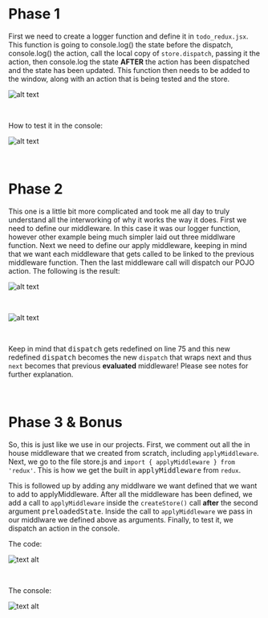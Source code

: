 # **Phase 1** 

First we need to create a logger function and define it in `todo_redux.jsx`. This function is going to console.log() the state before the dispatch, console.log() the action, call the local copy of `store.dispatch`, passing it the action, then console.log the state **AFTER** the action has been dispatched and the state has been updated. This function then needs to be added to the window, along with an action that is being tested and the store. 

![alt text](./Screen&#32;Shot&#32;2020-01-16&#32;at&#32;9.11.47&#32;PM.jpg "Defining The Logger Function")

&nbsp;

How to test it in the console: 

![alt text](./Screen&#32;Shot&#32;2020-01-16&#32;at&#32;9.16.39&#32;PM.jpg "Example of testing function in console")

&nbsp;

# **Phase 2**

This one is a little bit more complicated and took me all day to truly understand all the interworking of why it works the way it does. First we need to define our middleware. In this case it was our logger function, however other example being much simpler laid out three middlware function. Next we need to define our apply middleware, keeping in mind that we want each middleware that gets called to be linked to the previous middleware function. Then the last middleware call will dispatch our POJO action. The following is the result:

![alt text](./Screen&#32;Shot&#32;2020-01-17&#32;at&#32;10.12.27&#32;PM.jpg "Example of Middleware Being Used In ApplyMiddleware")

&nbsp;

![alt text](./Screen&#32;Shot&#32;2020-01-17&#32;at&#32;10.14.11&#32;PM.jpg "Example of dispatching an action and running the middleware as a result")

&nbsp;

Keep in mind that <kbd>dispatch</kbd> gets redefined on line 75 and this new redefined <kbd>dispatch</kbd> becomes the new `dispatch` that wraps next and thus `next` becomes that previous **evaluated** middleware! Please see notes for further explanation. 

&nbsp;

# **Phase 3 & Bonus** 

So, this is just like we use in our projects. First, we comment out all the in house middleware that we created from scratch, including `applyMiddleware`. Next, we go to the file store.js and `import { applyMiddleware } from 'redux'`. This is how we get the built in <kbd>applyMiddleware</kbd> from `redux`. 

This is followed up by adding any middlware we want defined that we want to add to applyMiddleware. After all the middleware has been defined, we add a call to `applyMiddleware` inside the `createStore()` call **after** the second argument <kbd>preloadedState</kbd>. Inside the call to `applyMiddleware` we pass in our middlware we defined above as arguments. Finally, to test it, we dispatch an action in the console. 

The code:

![text alt](./Screen&#32;Shot&#32;2020-01-21&#32;at&#32;3.55.51&#32;PM.jpg "Example of import applyMiddleware code snippet")

&nbsp;

The console:

![text alt](./Screen&#32;Shot&#32;2020-01-21&#32;at&#32;3.57.12&#32;PM.jpg "Testing the applyMiddlware in the console")